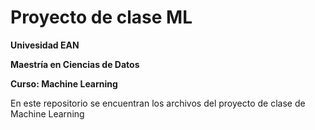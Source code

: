 # Proyecto de clase ML

**Univesidad EAN**

**Maestría en Ciencias de Datos**

**Curso: Machine Learning**

En este repositorio se encuentran los archivos del proyecto de clase de Machine Learning

